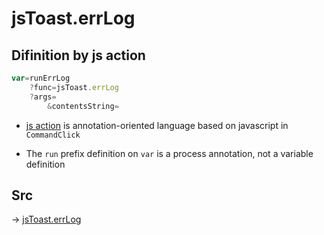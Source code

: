 # jsToast.errLog

## Difinition by js action

```js.js
var=runErrLog
	?func=jsToast.errLog
	?args=
		&contentsString=
```

- [js action](#) is annotation-oriented language based on javascript in `CommandClick`

- The `run` prefix definition on `var` is a process annotation, not a variable definition

## Src

-> [jsToast.errLog](https://github.com/puutaro/CommandClick/blob/master/app/src/main/java/com/puutaro/commandclick/fragment_lib/terminal_fragment/js_interface/JsToast.kt#L31)


